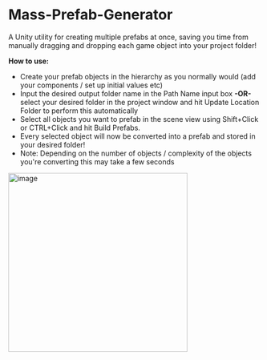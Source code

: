 # Mass-Prefab-Generator
A Unity utility for creating multiple prefabs at once, saving you time from manually dragging and dropping each game object into your project folder!

**How to use:**
- Create your prefab objects in the hierarchy as you normally would (add your components / set up initial values etc)
- Input the desired output folder name in the Path Name input box **-OR-** select your desired folder in the project window and hit Update Location Folder to perform this automatically
- Select all objects you want to prefab in the scene view using Shift+Click or CTRL+Click and hit Build Prefabs.
- Every selected object will now be converted into a prefab and stored in your desired folder!
- Note: Depending on the number of objects / complexity of the objects you're converting this may take a few seconds

<img width="357" alt="image" src="https://user-images.githubusercontent.com/59257373/187069601-cc6a5828-c099-4dc9-af1c-59226a694eb3.png">
